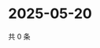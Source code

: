 # 2025-05-20

共 0 条

<!-- BEGIN ZHIHUVIDEO -->
<!-- 最后更新时间 Tue May 20 2025 12:15:21 GMT+0800 (China Standard Time) -->

<!-- END ZHIHUVIDEO -->
